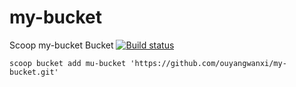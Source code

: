 # my-bucket

Scoop my-bucket Bucket [![Build status](https://ci.appveyor.com/api/projects/status/0hvpnpdduagnx4qn/branch/master?svg=true)](https://ci.appveyor.com/project/ouyangwanxi/my-bucket/branch/master)

`scoop bucket add mu-bucket 'https://github.com/ouyangwanxi/my-bucket.git'`

